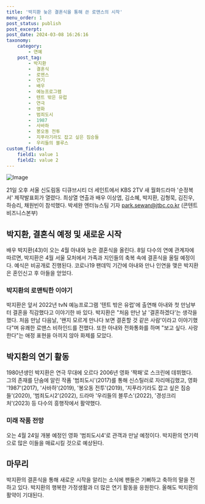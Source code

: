 ```yaml
---
title: '박지환 늦은 결혼식을 통해 쓴 로맨스의 시작'
menu_order: 1
post_status: publish
post_excerpt: 
post_date: 2024-03-08 16:26:16
taxonomy:
    category:
        - 연예
    post_tag:
        - 박지환
        -  결혼식
        -  로맨스
        -  연기
        -  배우
        -  예능프로그램
        -  텐트 밖은 유럽
        -  연극
        -  영화
        -  범죄도시
        -  1987
        -  사바하
        -  봉오동 전투
        -  지푸라기라도 잡고 싶은 짐승들
        -  우리들의 블루스
custom_fields:
    field1: value 1
    field2: value 2
---
```


![Image](https://ssl.pstatic.net/mimgnews/image/437/2024/03/08/0000382935_001_20240308105807427.jpg?type=w540)

21일 오후 서울 신도림동 디큐브시티 더 세인트에서 KBS 2TV 새 월화드라마 '순정복서' 제작발표회가 열렸다. 최상열 연출과 배우 이상엽, 김소혜, 박지환, 김형묵, 김진우, 하승리, 채원빈이 참석했다. 박세완 엔터뉴스팀 기자 park.sewan@jtbc.co.kr (콘텐트비즈니스본부)  
## 박지환, 결혼식 예정 및 새로운 시작
배우 박지환(43)이 오는 4월 아내와 늦은 결혼식을 올린다. 8일 다수의 연예 관계자에 따르면, 박지환은 4월 서울 모처에서 가족과 지인들의 축복 속에 결혼식을 올릴 예정이다. 예식은 비공개로 진행된다. 코로나19 팬데믹 기간에 아내와 만나 인연을 맺은 박지환은 혼인신고 후 아들을 얻었다. 
### 박지환의 로맨틱한 이야기
박지환은 앞서 2022년 tvN 예능프로그램 '텐트 밖은 유럽'에 출연해 아내와 첫 만남부터 결혼을 직감했다고 이야기한 바 있다. 박지환은 "처음 만난 날 '결혼하겠다'는 생각을 했다. 처음 만남 다음날, '왠지 모르게 만나다 보면 결혼할 것 같은 사람'이라고 이야기했다"며 유쾌한 로맨스 비하인드를 전했다. 또한 아내와 전화통화를 하며 "보고 싶다. 사랑한다"는 애정 표현을 아끼지 않아 화제를 모았다. 
## 박지환의 연기 활동
1980년생인 박지환은 연극 무대에 오르다 2006년 영화 '짝패'로 스크린에 데뷔했다. 그의 존재를 단숨에 알린 작품 '범죄도시'(2017)를 통해 신스틸러로 자리매김했고, 영화 '1987'(2017), '사바하'(2019), '봉오동 전투'(2019), '지푸라기라도 잡고 싶은 짐승들'(2020), '범죄도시2'(2022), 드라마 '우리들의 블루스'(2022), '경성크리처'(2023) 등 다수의 흥행작에서 활약했다. 
### 미래 작품 전망
오는 4월 24일 개봉 예정인 영화 '범죄도시4'로 관객과 만날 예정이다. 박지환의 연기력으로 많은 이들을 매료시킬 것으로 예상된다. 
## 마무리
박지환의 결혼식을 통해 새로운 시작을 알리는 소식에 팬들은 기뻐하고 축하의 말을 전하고 있다. 박지환의 행복한 가정생활과 더 많은 연기 활동을 응원한다. 올해도 박지환의 활약이 기대된다.
